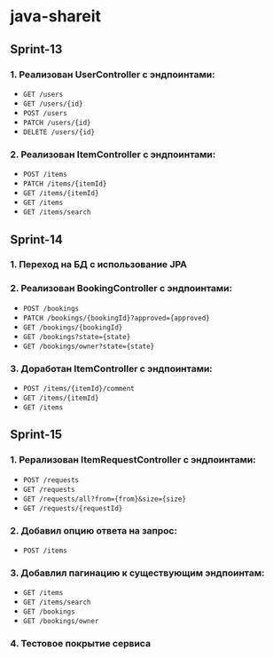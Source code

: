 # java-shareit

## Sprint-13

### 1. Реализован UserController с эндпоинтами:

- `GET /users`
- `GET /users/{id}`
- `POST /users`
- `PATCH /users/{id}`
- `DELETE /users/{id}`

### 2. Реализован ItemController с эндпоинтами:

- `POST /items`
- `PATCH /items/{itemId}`
- `GET /items/{itemId}`
- `GET /items`
- `GET /items/search`

## Sprint-14

### 1. Переход на БД с использование JPA

### 2. Реализован BookingController с эндпоинтами:

- `POST /bookings`
- `PATCH /bookings/{bookingId}?approved={approved}`
- `GET /bookings/{bookingId}`
- `GET /bookings?state={state}`
- `GET /bookings/owner?state={state}`

### 3. Доработан ItemController с эндпоинтами:

- `POST /items/{itemId}/comment`
- `GET /items/{itemId}`
- `GET /items`

## Sprint-15

### 1. Рерализован ItemRequestController с эндпоинтами:
- `POST /requests`
- `GET /requests`
- `GET /requests/all?from={from}&size={size}`
- `GET /requests/{requestId}`

### 2. Добавил опцию ответа на запрос:
- `POST /items`

### 3. Добавлил пагинацию к существующим эндпоинтам:
- `GET /items`
- `GET /items/search`
- `GET /bookings`
- `GET /bookings/owner`

### 4. Тестовое покрытие сервиса





